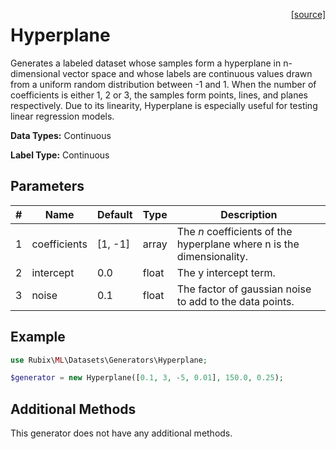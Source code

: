 <span style="float:right;"><a href="https://github.com/RubixML/ML/blob/master/src/Datasets/Generators/Hyperplane.php">[source]</a></span>

# Hyperplane
Generates a labeled dataset whose samples form a hyperplane in n-dimensional vector space and whose labels are continuous values drawn from a uniform random distribution between -1 and 1. When the number of coefficients is either 1, 2 or 3, the samples form points, lines, and planes respectively. Due to its linearity, Hyperplane is especially useful for testing linear regression models.

**Data Types:** Continuous

**Label Type:** Continuous

## Parameters
| # | Name | Default | Type | Description |
|---|---|---|---|---|
| 1 | coefficients | [1, -1] | array | The *n* coefficients of the hyperplane where n is the dimensionality. |
| 2 | intercept | 0.0 | float | The y intercept term. |
| 3 | noise | 0.1 | float | The factor of gaussian noise to add to the data points. |

## Example
```php
use Rubix\ML\Datasets\Generators\Hyperplane;

$generator = new Hyperplane([0.1, 3, -5, 0.01], 150.0, 0.25);
```

## Additional Methods
This generator does not have any additional methods.
